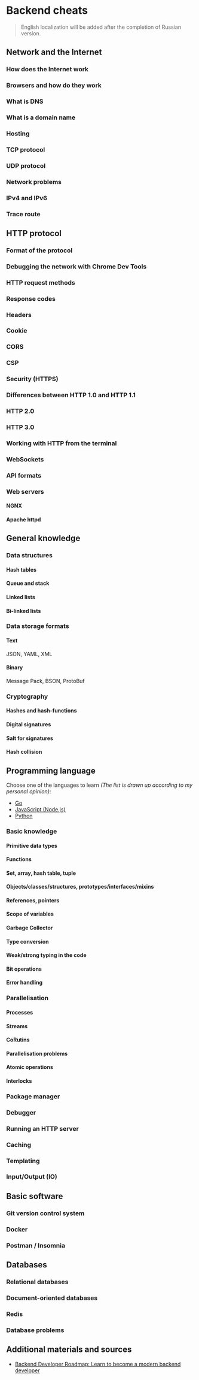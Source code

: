 # Backend cheats

> English localization will be added after the completion of Russian version.

## Network and the Internet

### How does the Internet work

### Browsers and how do they work

### What is DNS

### What is a domain name

### Hosting

### TCP protocol

### UDP protocol

### Network problems

### IPv4 and IPv6

### Trace route

## HTTP protocol

### Format of the protocol

### Debugging the network with Chrome Dev Tools

### HTTP request methods

### Response codes

### Headers

### Cookie

### CORS

### CSP

### Security (HTTPS)

### Differences between HTTP 1.0 and HTTP 1.1

### HTTP 2.0

### HTTP 3.0

### Working with HTTP from the terminal

### WebSockets

### API formats

### Web servers

#### NGNX

#### Apache httpd

## General knowledge

### Data structures

#### Hash tables

#### Queue and stack

#### Linked lists

#### Bi-linked lists

### Data storage formats

#### Text

JSON, YAML, XML

#### Binary

Message Pack, BSON, ProtoBuf

### Cryptography

#### Hashes and hash-functions

#### Digital signatures

#### Salt for signatures

#### Hash collision

## Programming language

Choose one of the languages to learn _(The list is drawn up according to my personal opinion)_:

-   [Go](https://github.com/avelino/awesome-go)
-   [JavaScript (Node.js)](https://github.com/sindresorhus/awesome-nodejs)
-   [Python](https://github.com/vinta/awesome-python)

### Basic knowledge

#### Primitive data types

#### Functions

#### Set, array, hash table, tuple

#### Objects/classes/structures, prototypes/interfaces/mixins

#### References, pointers

#### Scope of variables

#### Garbage Collector

#### Type conversion

#### Weak/strong typing in the code

#### Bit operations

#### Error handling

### Parallelisation

#### Processes

#### Streams

#### CoRutins

#### Parallelisation problems

#### Atomic operations

#### Interlocks

### Package manager

### Debugger

### Running an HTTP server

### Caching

### Templating

### Input/Output (IO)

## Basic software

### Git version control system

### Docker

### Postman / Insomnia

## Databases

### Relational databases

### Document-oriented databases

### Redis

### Database problems

## Additional materials and sources

-   [Backend Developer Roadmap: Learn to become a modern backend developer](https://roadmap.sh/backend)

